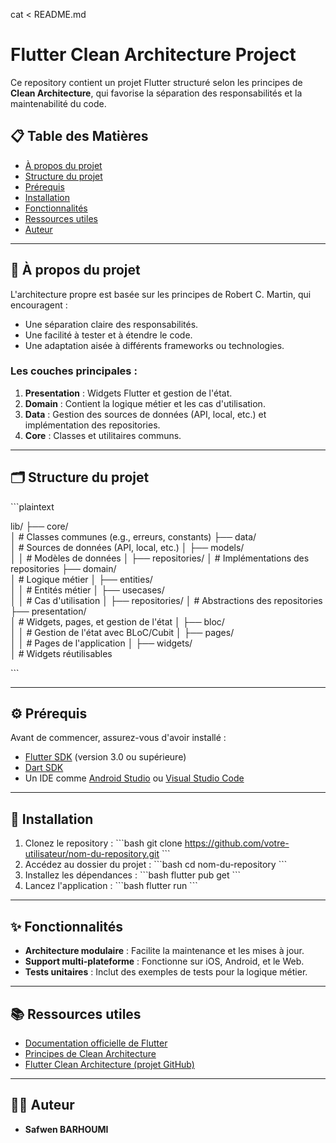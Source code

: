 cat <<EOF > README.md
# Flutter Clean Architecture Project

Ce repository contient un projet Flutter structuré selon les principes de **Clean Architecture**, qui favorise la séparation des responsabilités et la maintenabilité du code.

## 📋 Table des Matières
- [À propos du projet](#-à-propos-du-projet)
- [Structure du projet](#-structure-du-projet)
- [Prérequis](#-prérequis)
- [Installation](#-installation)
- [Fonctionnalités](#-fonctionnalités)
- [Ressources utiles](#-ressources-utiles)
- [Auteur](#-auteur)

---

## 🧐 À propos du projet
L'architecture propre est basée sur les principes de Robert C. Martin, qui encouragent :
- Une séparation claire des responsabilités.
- Une facilité à tester et à étendre le code.
- Une adaptation aisée à différents frameworks ou technologies.

### Les couches principales :
1. **Presentation** : Widgets Flutter et gestion de l'état.
2. **Domain** : Contient la logique métier et les cas d'utilisation.
3. **Data** : Gestion des sources de données (API, local, etc.) et implémentation des repositories.
4. **Core** : Classes et utilitaires communs.

---

## 🗂️ Structure du projet

\`\`\`plaintext

lib/
├── core/            
│   # Classes communes (e.g., erreurs, constants)
├── data/            
│   # Sources de données (API, local, etc.)
│   ├── models/      
│   │   # Modèles de données
│   ├── repositories/ 
│       # Implémentations des repositories
├── domain/          
│   # Logique métier
│   ├── entities/    
│   │   # Entités métier
│   ├── usecases/    
│   │   # Cas d'utilisation
│   ├── repositories/ 
│       # Abstractions des repositories
├── presentation/    
│   # Widgets, pages, et gestion de l'état
│   ├── bloc/        
│   │   # Gestion de l'état avec BLoC/Cubit
│   ├── pages/       
│   │   # Pages de l'application
│   ├── widgets/     
│       # Widgets réutilisables

\`\`\`

---

## ⚙️ Prérequis

Avant de commencer, assurez-vous d'avoir installé :
- [Flutter SDK](https://flutter.dev/docs/get-started/install) (version 3.0 ou supérieure)
- [Dart SDK](https://dart.dev/get-dart)
- Un IDE comme [Android Studio](https://developer.android.com/studio) ou [Visual Studio Code](https://code.visualstudio.com/)

---

## 🚀 Installation

1. Clonez le repository :
   \`\`\`bash
   git clone https://github.com/votre-utilisateur/nom-du-repository.git
   \`\`\`
2. Accédez au dossier du projet :
   \`\`\`bash
   cd nom-du-repository
   \`\`\`
3. Installez les dépendances :
   \`\`\`bash
   flutter pub get
   \`\`\`
4. Lancez l'application :
   \`\`\`bash
   flutter run
   \`\`\`

---

## ✨ Fonctionnalités

- **Architecture modulaire** : Facilite la maintenance et les mises à jour.
- **Support multi-plateforme** : Fonctionne sur iOS, Android, et le Web.
- **Tests unitaires** : Inclut des exemples de tests pour la logique métier.

---

## 📚 Ressources utiles

- [Documentation officielle de Flutter](https://flutter.dev/docs)
- [Principes de Clean Architecture](https://8thlight.com/blog/uncle-bob/2012/08/13/the-clean-architecture.html)
- [Flutter Clean Architecture (projet GitHub)](https://github.com/boskokg/flutter-clean-architecture)

---

## 👨‍💻 Auteur

- **Safwen BARHOUMI**  

